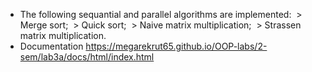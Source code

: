 ﻿* The following sequantial and parallel algorithms are implemented:
﻿     > Merge sort;
﻿     > Quick sort;
﻿     > Naive matrix multiplication;
﻿     > Strassen matrix multiplication.
﻿ 
 * Documentation https://megarekrut65.github.io/OOP-labs/2-sem/lab3a/docs/html/index.html
